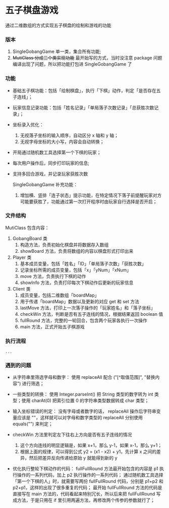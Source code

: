 # 五子棋盘游戏

通过二维数组的方式实现五子棋盘的绘制和游戏的功能

### 版本
1. SingleGobangGame 单一类，集合所有功能;
2. ~~MutiClass 分成三个类实现功能~~ 最开始写的方式，当时没注意 package 问题编译出现了问题，所以把功能打包进 SingleGobangGame 了

### 功能
* 基础五子棋功能：包括「绘制棋盘」，执行「下棋」动作，判定「是否存在五子连线」；    
* 玩家信息记录功能：包括「姓名记录」「单局落子次数记录」「总获胜次数记录」；
* 坐标录入优化：
    1. 无视落子坐标的输入顺序，自动区分 x 轴和 y 轴；
    2. 无视字母坐标的大小写，内容会自动转换；
* 开局通过随机数工具选择第一个下棋的玩家；
* 每次用户操作后，同步打印玩家的信息;
* 支持多回合游戏，并记录玩家获胜次数

    SingleGobangGame 补充功能：
    1. 增加横、竖排「连子状态」提示功能，在特定情况下落子前提醒玩家对方可能要获胜了，功能通过第一次打开程序时由玩家自行选择是否开启；

### 文件结构
MutiClass 包含内容：
1. GobangBoard 类
    1. 构造方法，负责初始化棋盘并将数据存入数组
    2. showBoard 方法，负责将数组的内容以棋盘形式打印出来
2. Player 类
    1. 基本成员变量，包括「姓名」「ID」「单局落子次数」「获胜次数」
    2. 记录坐标所需的成员变量，包括「x」「yNum」「xNum」
    3. move 方法，负责执行下棋的动作
    4. showInfo 方法，负责打印每次下棋动作后更新的玩家信息
3. Client 类
    1. 成员变量，包括二维数组「boardMap」
    2. 用于传递「boardMap」数据以及更新的对应 get 和 set 方法
    3. lastMove 方法，打印上一次落子操作的「玩家姓名」和「落子坐标」
    4. checkWin 方法，判断是否有五子连线的情况，根据结果返回 boolean 值
    5. fullRound 方法，完整的一轮回合，包含两个玩家各执行一次操作
    6. main 方法，正式开始五子棋游戏
    
### 执行流程
    ...
    
### 遇到的问题
* 从字符串里筛选字母和数字：
    使用 replaceAll 配合 ("[^取值范围]", "替换内容") 进行筛选；
    
* 一些类型的转换：
    使用 Integer.parseInt() 把 String 类型的数字转为 int 类型；使用 charAt(0) 把索引位置 0 的字符串类型数据转成 char 类型；
        
* 输入坐标错误的判定：
    没有字母或者数字的话， replaceAll 操作后字符串变量应该是 ""，这样就可以对字母和数字类型的 replaceAll 分别使用 equals("") 来判定；
    
* checkWin 方法里判定左下往右上方向是否有五子连线的情况
    1. 这个方向连线的明显逻辑是，如果 x+1，那么 y-1，如果 x-1，那么 y+1；
    2. 根据上面的规律，可以得到公式 y2 = (x1 - x2) + y1，先计算 x 之间的差异，然后把差异反向传递给原始 y 就能得到新的 y

* 优化执行整轮下棋动作的代码： 
    fullFullRound 方法最开始包含的内容是 p1 执行操作的一系列代码，加上 p2 执行操作的一系列代码；
    通过随机数工具选择「第一个下棋的人」时，就需要写两份 fullFullRound 代码，分别是 p1+p2 和 p2+p1，这样的出现了很多重复的代码；
    最开始 fullFullRound 方法的代码是直接写在 main 方法的，代码看起来特别冗长，所以后来把 fullFullRound 写成方法，于是只用在 if 里引用两遍方法，再修改两个传参的参数就行了；